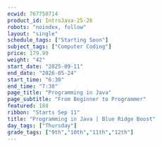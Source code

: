 ```yaml
---
ecwid: 767750714
product_id: IntroJava-25-26
robots: "noindex, follow"
layout: "single"
schedule_tags: ["Starting Soon"]
subject_tags: ["Computer Coding"]
price: 179.99
weight: "42"
start_date: "2025-09-11"
end_date: "2026-05-24"
start_time: "6:30"
end_time: "7:30"
page_title: "Programming in Java"
page_subtitle: "From Beginner to Programmer"
featured: 188
ribbon: "Starts Sep 11"
title: "Programming in Java | Blue Ridge Boost"
day_tags: ["Thursday"]
grade_tags: ["9th","10th","11th","12th"]
---
```

